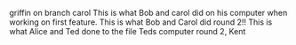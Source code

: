 
griffin on branch carol
This is what Bob and carol did on his computer when working on first feature.
This is what Bob and Carol did round 2!!
This is what Alice and Ted done to the file
Teds computer round 2, Kent

